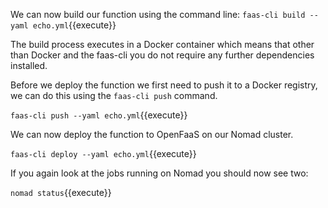 We can now build our function using the command line:
`faas-cli build --yaml echo.yml`{{execute}}

The build process executes in a Docker container which means that other than Docker and the faas-cli you do not require any further dependencies installed. 

Before we deploy the function we first need to push it to a Docker registry, we can  do this using the `faas-cli push` command.

`faas-cli push --yaml echo.yml`{{execute}}

We can now deploy the function to OpenFaaS on our Nomad cluster.

`faas-cli deploy --yaml echo.yml`{{execute}}

If you again look at the jobs running on Nomad you should now see two:

`nomad status`{{execute}}
